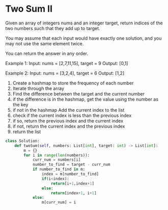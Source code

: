 # Two Sum II

Given an array of integers nums and an integer target, return indices of the two numbers such that they add up to target.

You may assume that each input would have exactly one solution, and you may not use the same element twice.

You can return the answer in any order.

Example 1: Input: nums = [2,7,11,15], target = 9 Output: [0,1]

Example 2: Input: nums = [3,2,4], target = 6 Output: [1,2]

1. Create a hashmap to store the frequency of each number
2. Iterate through the array
3. Find the difference between the target and the current number
4. if the difference is in the hashmap, get the value using the number as the key
5. if not in the hashmap Add the current index to the list
6. check if the current index is less than the previous index
7. if so, return the previous index and the current index
8. if not, return the current index and the previous index
9. return the list

```py
class Solution:
    def twoSum(self, numbers: List[int], target: int) -> List[int]:
        m = {}
        for i in range(len(numbers)):
            curr_num = numbers[i]
            number_to_find = target - curr_num
            if number_to_find in m:
                index = m[number_to_find]
                if(i<index):
                    return[i+1,index+1]
                else:
                    return[index+1, i+1]
            else:
                m[curr_num] = i
```

